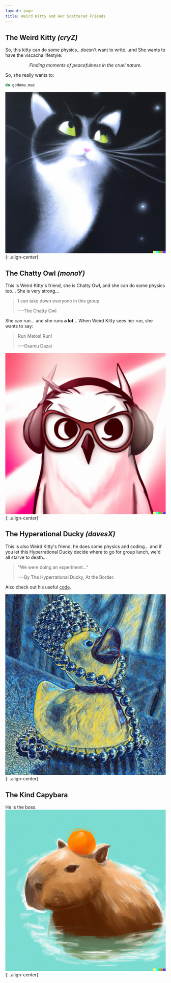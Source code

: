 ```yaml
---
layout: page
title: Weird Kitty and Her Scattered Friends
---
```


## The Weird Kitty  _(cryZ)_
So, this kitty can do some physics...doesn't want to write...and She wants to have the viscacha lifestyle:

<p align="center"> <em>Finding moments of peacefulness in the cruel nature.</em> </p>

So, she really wants to:
```sh
do goHome.mac
```
![placeholder](/kitty.jpeg){: .align-center}

## The Chatty Owl  _(monoY)_
This is Weird Kitty's friend, she is Chatty Owl, and she can do some physics too... She is very strong... 

> I can take down everyone in this group.
> 
> ---The Chatty Owl

She can run... and she runs **a lot**... When Weird Kitty sees her run, she wants to say:
>Run Melos! Run!
>
>---Osamu Dazai

![placeholder](/owl.jpeg){: .align-center}

## The Hyperational Ducky   _(davesX)_
This is also Weird Kitty's friend, he does some physics and coding... and if you let this Hyperrational Ducky decide where to go for group lunch, we'd all starve to death...
> "We were doing an experiment..."
> 
> ---By The Hyperrational Ducky, At the Border.


Also check out his useful <a href="https://github.com/Dobrowod?tab=repositories">code</a>.

![placeholder](/duck.jpeg){: .align-center}

## The Kind Capybara
He is the boss. 
![placeholder](/capybara.jpeg){: .align-center}
